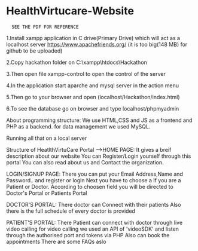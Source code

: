 # HealthVirtucare-Website
      SEE THE PDF FOR REFERENCE
1.Install xampp application in C drive(Primary Drive) which will act as a localhost server
                  https://www.apachefriends.org/
                  (it is too big(148 MB) for github to be uploaded)

2.Copy hackathon folder on 
                    C:\xampp\htdocs\Hackathon

3.Then open file xampp-control to open the control of the server

4.In the application start aparche and mysql server in the action menu

5.Then go to your browser and open (localhost/Hackathon/index.html)

6.To see the database go on browser and type localhost/phpmyadmin

About programming structure:
   We use HTML,CSS and JS as a frontend and PHP as a backend.
for data management we used MySQL.

Running all that on a local server



Structure of HeatlthVirtuCare Portal
-->HOME PAGE:
        It gives a breif description about our website
        You can Register/Login yourself through this portal
        You can also read about us and Contact the organization.

LOGIN/SIGNUP PAGE:
          There you can put your Email Address,Name and Password.. and register or login Next you have to choose  a If you are a Patient or Doctor.
          According to choosen field you will be directed to Doctor's Portal or Patients Portal

  DOCTOR'S PORTAL:
        There doctor can Connect with their patients
        Also there is the full schedule of every doctor is provided
        
  PATIENT'S PORTAL:
        There Patient can connect with doctor through live video calling
for video calling we used an API of  'videoSDK' and listen through the authorised port and tokens via PHP 
        Also can book the appointments
        There are some FAQs aslo
        


